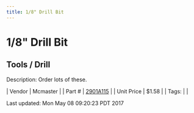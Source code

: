 ```yaml
---
title: 1/8" Drill Bit
---
```


# 1/8" Drill Bit
## Tools / Drill
Description: 	Order lots of these.  

| Vendor | Mcmaster | 
| Part # | [2901A115](https://www.mcmaster.com/#2901A115) | 
| Unit Price | $1.58 | 
| Tags: |  | 

Last updated: Mon May 08 09:20:23 PDT 2017